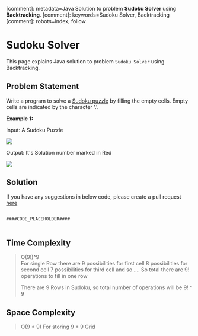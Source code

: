 [comment]: metadata=Java Solution to problem <strong>Sudoku Solver</strong> using <strong>Backtracking</strong>.
[comment]: keywords=Sudoku Solver, Backtracking
[comment]: robots=index, follow


<h1>Sudoku Solver</h1>
<p>
This page explains Java solution to problem <code class="inline">Sudoku Solver</code> using Backtracking.
</p>


<h2 class="heading">Problem Statement</h2>
<p>
Write a program to solve a <a href="https://simple.wikipedia.org/wiki/Sudoku" class="absolute" target="_blank" rel="noopener noreferrer">Sudoku puzzle</a> by filling the empty cells. Empty cells are indicated by the character '.'. 
</p>

<b>Example 1:</b>
<p>Input: A Sudoku Puzzle</p>
<img src="https://upload.wikimedia.org/wikipedia/commons/thumb/f/ff/Sudoku-by-L2G-20050714.svg/250px-Sudoku-by-L2G-20050714.svg.png" />

<p class="paragraph-heading">Output: It's Solution number marked in Red</p>
<img src="https://upload.wikimedia.org/wikipedia/commons/thumb/3/31/Sudoku-by-L2G-20050714_solution.svg/250px-Sudoku-by-L2G-20050714_solution.svg.png" />


<h2 class="heading">Solution</h2>
If you have any suggestions in below code, please create a pull request <a href="####LINK_PLACEHOLDER####" target="_blank" rel="noopener noreferrer" class="absolute">here</a>
<pre>
<code class="language-java">
####CODE_PLACEHOLDER####
</code>
</pre>


<h2 class="heading">Time Complexity</h2>
<blockquote>
<p>
O(9!)^9 <br />
For single Row there are 
    9 possibilities for first cell
    8 possibilities for second cell
    7 possibilities for third cell and so ....
So total there are 9! operations to fill in one row

There are 9 Rows in Sudoku, so total number of operations will be 9! ^ 9
</p>
</blockquote>


<h2 class="heading">Space Complexity</h2>
<blockquote>
<p>
O(9 * 9)
For storing 9 * 9 Grid
</p>
</blockquote>